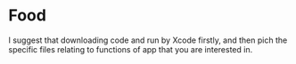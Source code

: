 Food
====
I suggest that downloading code and run by Xcode firstly, and then pich the specific files relating to functions of app that you are interested in.
